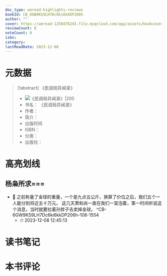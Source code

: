 ```yaml
---
doc_type: weread-highlights-reviews
bookId: CB_6GW9KS9LH7Dc6ki6kkDP206h
author: ""
cover: https://weread-1258476243.file.myqcloud.com/app/assets/bookcover/book_cover_default_imported_01.png
reviewCount: 0
noteCount: 0
isbn: 
category: 
lastReadDate: 2023-12-08
---
```

# 元数据
> [!abstract] 《民调局异闻录》
> - ![ 《民调局异闻录》|200](https://weread-1258476243.file.myqcloud.com/app/assets/bookcover/book_cover_default_imported_01.png)
> - 书名： 《民调局异闻录》
> - 作者： 
> - 简介： 
> - 出版时间 
> - ISBN： 
> - 分类： 
> - 出版社： 


# 高亮划线

## 杨枭所求===


- 📌 之前称量了金球的重量，一个是九点五公斤，换算了价位之后，我们五个一人能分到将近五十万元。 这几天萧和尚一直在我们一室泡着，第一时间听说这个消息，当时就要拉着孙胖子去卖掉金球。 ^CB-6GW9KS9LH7Dc6ki6kkDP206h-108-1554
    - ⏱ 2023-12-08 12:45:13 
# 读书笔记

# 本书评论
